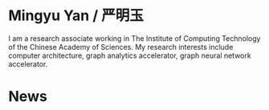
Mingyu Yan / 严明玉
======
I am a research associate working in The Institute of Computing Technology of the Chinese Academy of Sciences. My research interests include computer architecture, graph analytics accelerator, graph neural network accelerator. 

News
======

